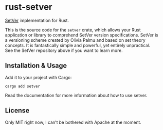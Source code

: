 # rust-setver
[SetVer](https://github.com/RocketRace/setver) implementation for Rust.

This is the source code for the `setver` crate, which allows your Rust application or library to comprehend SetVer version specifications. SetVer is a versioning scheme created by Olivia Palmu and based on set theory concepts. It is fantastically simple and powerful, yet entirely unpractical. See the SetVer repository above if you want to learn more.

## Installation & Usage

Add it to your project with Cargo:

```shell
cargo add setver
```

Read the documentation for more information about how to use setver.

## License

Only MIT right now, I can't be bothered with Apache at the moment.
